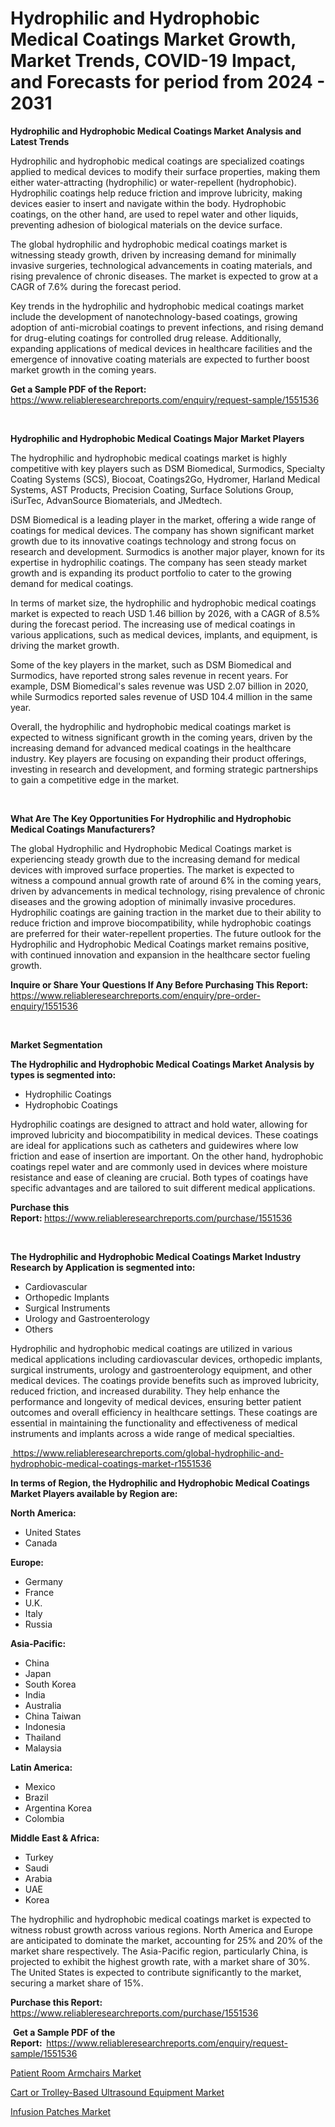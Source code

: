 <p><h1>Hydrophilic and Hydrophobic Medical Coatings Market Growth, Market Trends, COVID-19 Impact, and Forecasts for period from 2024 - 2031</h1></p><p><strong>Hydrophilic and Hydrophobic Medical Coatings Market Analysis and Latest Trends</strong></p>
<p><p>Hydrophilic and hydrophobic medical coatings are specialized coatings applied to medical devices to modify their surface properties, making them either water-attracting (hydrophilic) or water-repellent (hydrophobic). Hydrophilic coatings help reduce friction and improve lubricity, making devices easier to insert and navigate within the body. Hydrophobic coatings, on the other hand, are used to repel water and other liquids, preventing adhesion of biological materials on the device surface.</p><p>The global hydrophilic and hydrophobic medical coatings market is witnessing steady growth, driven by increasing demand for minimally invasive surgeries, technological advancements in coating materials, and rising prevalence of chronic diseases. The market is expected to grow at a CAGR of 7.6% during the forecast period.</p><p>Key trends in the hydrophilic and hydrophobic medical coatings market include the development of nanotechnology-based coatings, growing adoption of anti-microbial coatings to prevent infections, and rising demand for drug-eluting coatings for controlled drug release. Additionally, expanding applications of medical devices in healthcare facilities and the emergence of innovative coating materials are expected to further boost market growth in the coming years.</p></p>
<p><strong>Get a Sample PDF of the Report:&nbsp;</strong> <a href="https://www.reliableresearchreports.com/enquiry/request-sample/1551536">https://www.reliableresearchreports.com/enquiry/request-sample/1551536</a></p>
<p>&nbsp;</p>
<p><strong>Hydrophilic and Hydrophobic Medical Coatings Major Market Players</strong></p>
<p><p>The hydrophilic and hydrophobic medical coatings market is highly competitive with key players such as DSM Biomedical, Surmodics, Specialty Coating Systems (SCS), Biocoat, Coatings2Go, Hydromer, Harland Medical Systems, AST Products, Precision Coating, Surface Solutions Group, iSurTec, AdvanSource Biomaterials, and JMedtech.</p><p>DSM Biomedical is a leading player in the market, offering a wide range of coatings for medical devices. The company has shown significant market growth due to its innovative coatings technology and strong focus on research and development. Surmodics is another major player, known for its expertise in hydrophilic coatings. The company has seen steady market growth and is expanding its product portfolio to cater to the growing demand for medical coatings.</p><p>In terms of market size, the hydrophilic and hydrophobic medical coatings market is expected to reach USD 1.46 billion by 2026, with a CAGR of 8.5% during the forecast period. The increasing use of medical coatings in various applications, such as medical devices, implants, and equipment, is driving the market growth.</p><p>Some of the key players in the market, such as DSM Biomedical and Surmodics, have reported strong sales revenue in recent years. For example, DSM Biomedical's sales revenue was USD 2.07 billion in 2020, while Surmodics reported sales revenue of USD 104.4 million in the same year.</p><p>Overall, the hydrophilic and hydrophobic medical coatings market is expected to witness significant growth in the coming years, driven by the increasing demand for advanced medical coatings in the healthcare industry. Key players are focusing on expanding their product offerings, investing in research and development, and forming strategic partnerships to gain a competitive edge in the market.</p></p>
<p>&nbsp;</p>
<p><strong>What Are The Key Opportunities For Hydrophilic and Hydrophobic Medical Coatings Manufacturers?</strong></p>
<p><p>The global Hydrophilic and Hydrophobic Medical Coatings market is experiencing steady growth due to the increasing demand for medical devices with improved surface properties. The market is expected to witness a compound annual growth rate of around 6% in the coming years, driven by advancements in medical technology, rising prevalence of chronic diseases and the growing adoption of minimally invasive procedures. Hydrophilic coatings are gaining traction in the market due to their ability to reduce friction and improve biocompatibility, while hydrophobic coatings are preferred for their water-repellent properties. The future outlook for the Hydrophilic and Hydrophobic Medical Coatings market remains positive, with continued innovation and expansion in the healthcare sector fueling growth.</p></p>
<p><strong>Inquire or Share Your Questions If Any Before Purchasing This Report:</strong> <a href="https://www.reliableresearchreports.com/enquiry/pre-order-enquiry/1551536">https://www.reliableresearchreports.com/enquiry/pre-order-enquiry/1551536</a></p>
<p>&nbsp;</p>
<p><strong>Market Segmentation</strong></p>
<p><strong>The Hydrophilic and Hydrophobic Medical Coatings Market Analysis by types is segmented into:</strong></p>
<p><ul><li>Hydrophilic Coatings</li><li>Hydrophobic Coatings</li></ul></p>
<p><p>Hydrophilic coatings are designed to attract and hold water, allowing for improved lubricity and biocompatibility in medical devices. These coatings are ideal for applications such as catheters and guidewires where low friction and ease of insertion are important. On the other hand, hydrophobic coatings repel water and are commonly used in devices where moisture resistance and ease of cleaning are crucial. Both types of coatings have specific advantages and are tailored to suit different medical applications.</p></p>
<p><strong>Purchase this Report:&nbsp;</strong><a href="https://www.reliableresearchreports.com/purchase/1551536">https://www.reliableresearchreports.com/purchase/1551536</a></p>
<p>&nbsp;</p>
<p><strong>The Hydrophilic and Hydrophobic Medical Coatings Market Industry Research by Application is segmented into:</strong></p>
<p><ul><li>Cardiovascular</li><li>Orthopedic Implants</li><li>Surgical Instruments</li><li>Urology and Gastroenterology</li><li>Others</li></ul></p>
<p><p>Hydrophilic and hydrophobic medical coatings are utilized in various medical applications including cardiovascular devices, orthopedic implants, surgical instruments, urology and gastroenterology equipment, and other medical devices. The coatings provide benefits such as improved lubricity, reduced friction, and increased durability. They help enhance the performance and longevity of medical devices, ensuring better patient outcomes and overall efficiency in healthcare settings. These coatings are essential in maintaining the functionality and effectiveness of medical instruments and implants across a wide range of medical specialties.</p></p>
<p><a href="https://www.reliableresearchreports.com/global-hydrophilic-and-hydrophobic-medical-coatings-market-r1551536">&nbsp;https://www.reliableresearchreports.com/global-hydrophilic-and-hydrophobic-medical-coatings-market-r1551536</a></p>
<p><strong>In terms of Region, the Hydrophilic and Hydrophobic Medical Coatings Market Players available by Region are:</strong></p>
<p>
    <p> <strong> North America: </strong>
        <ul>
            <li>United States</li>
            <li>Canada</li>
        </ul>
        </p> 
    <p> <strong> Europe: </strong>
        <ul>
            <li>Germany</li>
            <li>France</li>
            <li>U.K.</li>
            <li>Italy</li>
            <li>Russia</li>
        </ul>
        </p> 
    <p> <strong> Asia-Pacific: </strong>
        <ul>
            <li>China</li>
            <li>Japan</li>
            <li>South Korea</li>
            <li>India</li>
            <li>Australia</li>
            <li>China Taiwan</li>
            <li>Indonesia</li>
            <li>Thailand</li>
            <li>Malaysia</li>
        </ul>
        </p> 
    <p> <strong> Latin America: </strong>
        <ul>
            <li>Mexico</li>
            <li>Brazil</li>
            <li>Argentina Korea</li>
            <li>Colombia</li>
        </ul>
        </p> 
    <p> <strong> Middle East & Africa: </strong>
        <ul>
            <li>Turkey</li>
            <li>Saudi</li>
            <li>Arabia</li>
            <li>UAE</li>
            <li>Korea</li>
        </ul>
    </p>
    </p>
<p><p>The hydrophilic and hydrophobic medical coatings market is expected to witness robust growth across various regions. North America and Europe are anticipated to dominate the market, accounting for 25% and 20% of the market share respectively. The Asia-Pacific region, particularly China, is projected to exhibit the highest growth rate, with a market share of 30%. The United States is expected to contribute significantly to the market, securing a market share of 15%.</p></p>
<p><strong>Purchase this Report: </strong><a href="https://www.reliableresearchreports.com/purchase/1551536">https://www.reliableresearchreports.com/purchase/1551536</a></p>
<p>&nbsp;<strong>Get a Sample PDF of the Report:&nbsp;&nbsp;</strong><a href="https://www.reliableresearchreports.com/enquiry/request-sample/1551536">https://www.reliableresearchreports.com/enquiry/request-sample/1551536</a></p>
<p><strong></strong></p>
<p><p><a href="https://github.com/EunaWiegad2023/Market-Research-Report-List-1/blob/main/patient-room-armchairs-market.md">Patient Room Armchairs Market</a></p><p><a href="https://github.com/gracielawharr/Market-Research-Report-List-1/blob/main/cart-or-trolley-based-ultrasound-equipment-market.md">Cart or Trolley-Based Ultrasound Equipment Market</a></p><p><a href="https://github.com/edytherolanlouisejk1miz0wig/Market-Research-Report-List-2/blob/main/infusion-patches-market.md">Infusion Patches Market</a></p></p>